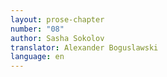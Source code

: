 ```yaml
---
layout: prose-chapter
number: "08"
author: Sasha Sokolov
translator: Alexander Boguslawski
language: en
---
```

